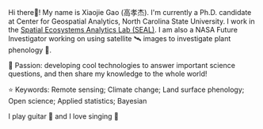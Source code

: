 <!--### Hi there 👋


**MrJGao/mrjgao** is a ✨ _special_ ✨ repository because its `README.md` (this file) appears on your GitHub profile.

Here are some ideas to get you started:

- 🔭 I’m currently working on ...
- 🌱 I’m currently learning ...
- 👯 I’m looking to collaborate on ...
- 🤔 I’m looking for help with ...
- 💬 Ask me about ...
- 📫 How to reach me: ...
- 😄 Pronouns: ...
- ⚡ Fun fact: ...
-->

Hi there👋! My name is Xiaojie Gao (高孝杰). I'm currently a Ph.D. candidate at Center for Geospatial Analytics, North Carolina State University. I work in the [Spatial Ecosystems Analytics Lab (SEAL)](https://ncsu-seal.netlify.app/). I am also a NASA Future Investigator working on using satellite 🛰 images to investigate plant phenology 🌱.

:rocket: Passion: developing cool technologies to answer important science questions, and then share my knowledge to the whole world! 

:star: Keywords: Remote sensing; Climate change; Land surface phenology; Open science; Applied statistics; Bayesian

I play guitar :guitar: and I love singing :microphone:
